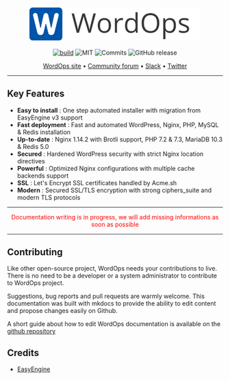 
<p align="center">
<img src="images/logo.png" width="400" alt="WordOps" /><br><br>
<a href="https://travis-ci.org/WordOps/WordOps"><img src="https://travis-ci.org/WordOps/WordOps.svg?branch=master" alt="build"></a>
<img src="https://img.shields.io/github/license/wordops/wordops.svg" alt="MIT">
<img src="https://img.shields.io/github/last-commit/wordops/wordops.svg" alt="Commits">
<img alt="GitHub release" src="https://img.shields.io/github/release-pre/wordops/wordops.svg">
</p>

<p align="center">
<a href="https://wordops.net"> WordOps site</a> •
<a href="https://community.wordops.net">Community forum</a> •
<a href="https://community.wordops.io/slack">Slack</a> •
<a href="https://twitter.com/WordOps_">Twitter</a>
</p>

---

## Key Features

- **Easy to install** : One step automated installer with migration from EasyEngine v3 support
- **Fast deployment** : Fast and automated WordPress, Nginx, PHP, MySQL & Redis installation
- **Up-to-date** : Nginx 1.14.2 with Brotli support, PHP 7.2 & 7.3, MariaDB 10.3 & Redis 5.0
- **Secured** : Hardened WordPress security with strict Nginx location directives
- **Powerful** : Optimized Nginx configurations with multiple cache backends support
- **SSL** : Let's Encrypt SSL certificates handled by Acme.sh
- **Modern** : Secured SSL/TLS encryption with strong ciphers_suite and modern TLS protocols

---

<p align="center"><span style="color: red">Documentation writing is in progress, we will add missing informations as soon as possible</span></p>

---

## Contributing

Like other open-source project, WordOps needs your contributions to live. There is no need to be a developer or a system administrator to contribute to WordOps project.

Suggestions, bug reports and pull requests are warmly welcome.
This documentation was built with mkdocs to provide the ability to edit content and propose changes easily on Github.

A short guide about how to edit WordOps documentation is available on the [github repository](https://github.com/WordOps/docs.wordops.net)

## Credits

- [EasyEngine](https://easyengine.io)

